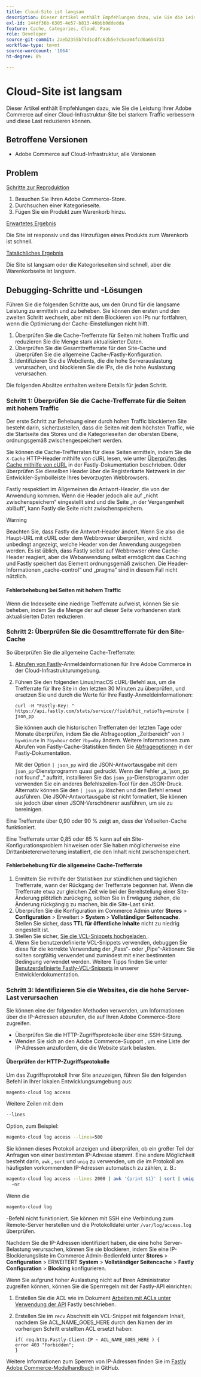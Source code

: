 ```yaml
---
title: Cloud-Site ist langsam
description: Dieser Artikel enthält Empfehlungen dazu, wie Sie die Leistung Ihrer Adobe Commerce auf einer Cloud-Infrastruktur-Site bei starkem Traffic verbessern und diese Last reduzieren können.
exl-id: 144df36b-6305-4e57-b813-46bbb0ddedda
feature: Cache, Categories, Cloud, Paas
role: Developer
source-git-commit: 2aeb2355b74d1cdfc62b5e7c5aa04fcd0a654733
workflow-type: tm+mt
source-wordcount: '1064'
ht-degree: 0%

---
```


# Cloud-Site ist langsam

Dieser Artikel enthält Empfehlungen dazu, wie Sie die Leistung Ihrer Adobe Commerce auf einer Cloud-Infrastruktur-Site bei starkem Traffic verbessern und diese Last reduzieren können.

## Betroffene Versionen

* Adobe Commerce auf Cloud-Infrastruktur, alle Versionen

## Problem

<u>Schritte zur Reproduktion</u>

1. Besuchen Sie Ihren Adobe Commerce-Store.
1. Durchsuchen einer Kategorieseite.
1. Fügen Sie ein Produkt zum Warenkorb hinzu.

<u>Erwartetes Ergebnis</u>

Die Site ist responsiv und das Hinzufügen eines Produkts zum Warenkorb ist schnell.

<u>Tatsächliches Ergebnis</u>

Die Site ist langsam oder die Kategorieseiten sind schnell, aber die Warenkorbseite ist langsam.

## Debugging-Schritte und -Lösungen

Führen Sie die folgenden Schritte aus, um den Grund für die langsame Leistung zu ermitteln und zu beheben. Sie können den ersten und den zweiten Schritt wechseln, aber mit dem Blockieren von IPs nur fortfahren, wenn die Optimierung der Cache-Einstellungen nicht hilft.

1. Überprüfen Sie die Cache-Trefferrate für Seiten mit hohem Traffic und reduzieren Sie die Menge stark aktualisierter Daten.
1. Überprüfen Sie die Gesamttrefferrate für den Site-Cache und überprüfen Sie die allgemeine Cache-/Fastly-Konfiguration.
1. Identifizieren Sie die Webclients, die die hohe Serverauslastung verursachen, und blockieren Sie die IPs, die die hohe Auslastung verursachen.

Die folgenden Absätze enthalten weitere Details für jeden Schritt.

### Schritt 1: Überprüfen Sie die Cache-Trefferrate für die Seiten mit hohem Traffic

Der erste Schritt zur Behebung einer durch hohen Traffic blockierten Site besteht darin, sicherzustellen, dass die Seiten mit dem höchsten Traffic, wie die Startseite des Stores und die Kategorieseiten der obersten Ebene, ordnungsgemäß zwischengespeichert werden.

Sie können die Cache-Trefferraten für diese Seiten ermitteln, indem Sie die `X-Cache` HTTP-Header mithilfe von cURL lesen, wie unter [Überprüfen des Cache mithilfe von cURL](https://docs.fastly.com/guides/debugging/checking-cache#using-curl) in der Fastly-Dokumentation beschrieben. Oder überprüfen Sie dieselben Header über die Registerkarte Netzwerk in der Entwickler-Symbolleiste Ihres bevorzugten Webbrowsers.

Fastly respektiert im Allgemeinen die Antwort-Header, die von der Anwendung kommen. Wenn die Header jedoch alle auf „nicht zwischenspeichern“ eingestellt sind und die Seite „in der Vergangenheit abläuft“, kann Fastly die Seite nicht zwischenspeichern.

>[!WARNING]
>
>Beachten Sie, dass Fastly die Antwort-Header ändert. Wenn Sie also die Haupt-URL mit cURL oder dem Webbrowser überprüfen, wird nicht unbedingt angezeigt, welche Header von der Anwendung ausgegeben werden. Es ist üblich, dass Fastly selbst auf Webbrowser ohne Cache-Header reagiert, aber die Webanwendung selbst ermöglicht das Caching und Fastly speichert das Element ordnungsgemäß zwischen. Die Header-Informationen „cache-control“ und „pragma“ sind in diesem Fall nicht nützlich.

#### Fehlerbehebung bei Seiten mit hohem Traffic

Wenn die Indexseite eine niedrige Trefferrate aufweist, können Sie sie beheben, indem Sie die Menge der auf dieser Seite vorhandenen stark aktualisierten Daten reduzieren.

### Schritt 2: Überprüfen Sie die Gesamttrefferrate für den Site-Cache

So überprüfen Sie die allgemeine Cache-Trefferrate:

1. [Abrufen von Fastly](https://experienceleague.adobe.com/de/docs/commerce-cloud-service/user-guide/cdn/setup-fastly/fastly-configuration)-Anmeldeinformationen für Ihre Adobe Commerce in der Cloud-Infrastrukturumgebung.
1. Führen Sie den folgenden Linux/macOS cURL-Befehl aus, um die Trefferrate für Ihre Site in den letzten 30 Minuten zu überprüfen, und ersetzen Sie und durch die Werte für Ihre Fastly-Anmeldeinformationen:

   `curl -H "Fastly-Key: " https://api.fastly.com/stats/service//field/hit_ratio?by=minute | json_pp`

   Sie können auch die historischen Trefferraten der letzten Tage oder Monate überprüfen, indem Sie die Abfrageoption „Zeitbereich“ von `?by=minute` in `?by=hour` oder `?by=day` ändern. Weitere Informationen zum Abrufen von Fastly-Cache-Statistiken finden Sie [Abfrageoptionen](https://docs.fastly.com/api/stats#Query) in der Fastly-Dokumentation.

   Mit der Option `| json_pp` wird die JSON-Antwortausgabe mit dem `json_pp`-Dienstprogramm quasi gedruckt. Wenn der Fehler „a_&#39;json\_pp not found&#39;_“ auftritt, installieren Sie das `json_pp`-Dienstprogramm oder verwenden Sie ein anderes Befehlszeilen-Tool für den JSON-Druck. Alternativ können Sie den `| json_pp` löschen und den Befehl erneut ausführen. Die JSON-Antwortausgabe ist nicht formatiert, Sie können sie jedoch über einen JSON-Verschönerer ausführen, um sie zu bereinigen.

Eine Trefferrate über 0,90 oder 90 % zeigt an, dass der Vollseiten-Cache funktioniert.

Eine Trefferrate unter 0,85 oder 85 % kann auf ein Site-Konfigurationsproblem hinweisen oder Sie haben möglicherweise eine Drittanbietererweiterung installiert, die den Inhalt nicht zwischenspeichert.

#### Fehlerbehebung für die allgemeine Cache-Trefferrate

1. Ermitteln Sie mithilfe der Statistiken zur stündlichen und täglichen Trefferrate, wann der Rückgang der Trefferrate begonnen hat. Wenn die Trefferrate etwa zur gleichen Zeit wie bei der Bereitstellung einer Site-Änderung plötzlich zurückging, sollten Sie in Erwägung ziehen, die Änderung rückgängig zu machen, bis die Site-Last sinkt.
1. Überprüfen Sie die Konfiguration im Commerce Admin unter **Stores** > **Configuration** > Erweitert > **System** > **Vollständiger Seitencache**. Stellen Sie sicher, dass **TTL für öffentliche Inhalte** nicht zu niedrig eingestellt ist.
1. Stellen Sie sicher, [ Sie die VCL-Snippets hochgeladen ](https://experienceleague.adobe.com/de/docs/commerce-cloud-service/user-guide/cdn/setup-fastly/fastly-configuration#upload-vcl-snippets).
1. Wenn Sie benutzerdefinierte VCL-Snippets verwenden, debuggen Sie diese für die korrekte Verwendung der „Pass“- oder „Pipe“-Aktionen: Sie sollten sorgfältig verwendet und zumindest mit einer bestimmten Bedingung verwendet werden. Weitere Tipps finden Sie unter [Benutzerdefinierte Fastly-VCL-Snippets](https://experienceleague.adobe.com/de/docs/commerce-cloud-service/user-guide/cdn/custom-vcl-snippets/fastly-vcl-custom-snippets) in unserer Entwicklerdokumentation.

### Schritt 3: Identifizieren Sie die Websites, die die hohe Server-Last verursachen

Sie können eine der folgenden Methoden verwenden, um Informationen über die IP-Adressen abzurufen, die auf Ihren Adobe Commerce-Store zugreifen.

* Überprüfen Sie die HTTP-Zugriffsprotokolle über eine SSH-Sitzung.
* Wenden Sie sich an den Adobe Commerce-Support , um eine Liste der IP-Adressen anzufordern, die die Website stark belasten.

#### Überprüfen der HTTP-Zugriffsprotokolle

Um das Zugriffsprotokoll Ihrer Site anzuzeigen, führen Sie den folgenden Befehl in Ihrer lokalen Entwicklungsumgebung aus:

```bash
magento-cloud log access
```

Weitere Zeilen mit dem

```bash
--lines
```

Option, zum Beispiel:

```bash
magento-cloud log access --lines=500
```

Sie können dieses Protokoll anzeigen und überprüfen, ob ein großer Teil der Anfragen von einer bestimmten IP-Adresse stammt. Eine andere Möglichkeit besteht darin, `awk` , `sort` und `uniq` zu verwenden, um die im Protokoll am häufigsten vorkommenden IP-Adressen automatisch zu zählen, z. B.:

```bash
magento-cloud log access --lines 2000 | awk '{print $1}' | sort | uniq -c | sort
  -nr
```

Wenn die

```bash
magento-cloud log
```

-Befehl nicht funktioniert. Sie können mit SSH eine Verbindung zum Remote-Server herstellen und die Protokolldatei unter `/var/log/access.log` überprüfen.

Nachdem Sie die IP-Adressen identifiziert haben, die eine hohe Server-Belastung verursachen, können Sie sie blockieren, indem Sie eine IP-Blockierungsliste im Commerce Admin-Bedienfeld unter **Stores** > **Configuration** > ERWEITERT **System** > **Vollständiger Seitencache** > **Fastly Configuration** > **Blocking** konfigurieren.

Wenn Sie aufgrund hoher Auslastung nicht auf Ihren Administrator zugreifen können, können Sie die Sperrregeln mit der Fastly-API einrichten:

1. Erstellen Sie die ACL wie im Dokument [Arbeiten mit ACLs unter Verwendung der API](https://docs.fastly.com/guides/access-control-lists/working-with-acls-using-the-api) Fastly beschrieben.
1. Erstellen Sie im `recv` Abschnitt ein VCL-Snippet mit folgendem Inhalt, nachdem Sie ACL\_NAME\_GOES\_HERE durch den Namen der im vorherigen Schritt erstellten ACL ersetzt haben:

   ```
   if( req.http.Fastly-Client-IP ~ ACL_NAME_GOES_HERE ) {
   error 403 "Forbidden";
   }
   ```

Weitere Informationen zum Sperren von IP-Adressen finden Sie im [Fastly Adobe Commerce-Modulhandbuch](https://github.com/fastly/fastly-magento2/blob/master/Documentation/Guides/BLOCKING.md) in GitHub.
